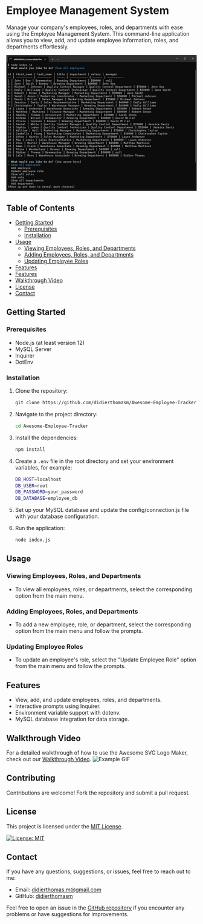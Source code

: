 # Employee Management System

Manage your company's employees, roles, and departments with ease using the Employee Management System. This command-line application allows you to view, add, and update employee information, roles, and departments effortlessly.

![Employee Management System](./assets/employee-tracker-readme.png)

## Table of Contents

- [Getting Started](#getting-started)
    - [Prerequisites](#prerequisites)
    - [Installation](#installation)
- [Usage](#usage)
    - [Viewing Employees, Roles, and Departments](#viewing-employees-roles-and-departments)
    - [Adding Employees, Roles, and Departments](#adding-employees-roles-and-departments)
    - [Updating Employee Roles](#updating-employee-roles)
- [Features](#features)
- [Features](#features)
- [Walkthrough Video](#walkthrough-video)
- [License](#license)
- [Contact](#contact)

## Getting Started

### Prerequisites

- Node.js (at least version 12)
- MySQL Server
- Inquirer
- DotEnv 

### Installation

1. Clone the repository:

   ```bash
   git clone https://github.com/didierthomasm/Awesome-Employee-Tracker.git

2. Navigate to the project directory:

    ```bash
   cd Awesome-Employee-Tracker

3. Install the dependencies:

    ```bash
   npm install
   
4. Create a `.env` file in the root directory and set your environment variables, for example:

    ```bash
    DB_HOST=localhost
    DB_USER=root
    DB_PASSWORD=your_password
    DB_DATABASE=employee_db


5. Set up your MySQL database and update the config/connection.js file with your database configuration.

6. Run the application:

    ```bash
   node index.js

## Usage

### Viewing Employees, Roles, and Departments

- To view all employees, roles, or departments, select the corresponding option from the main menu.

### Adding Employees, Roles, and Departments

- To add a new employee, role, or department, select the corresponding option from the main menu and follow the prompts.

### Updating Employee Roles

- To update an employee's role, select the "Update Employee Role" option from the main menu and follow the prompts.

## Features

- View, add, and update employees, roles, and departments.
- Interactive prompts using Inquirer.
- Environment variable support with dotenv.
- MySQL database integration for data storage.

## Walkthrough Video

For a detailed walkthrough of how to use the Awesome SVG Logo Maker,
check out our [Walkthrough Video](https://drive.google.com/file/d/1o1zvO34JTeGKIm0PVyVLlOFBojJ1Ib0-/view?usp=sharing).
![Example GIF](./assets/video/Employee-Tracker.gif)

## Contributing

Contributions are welcome! Fork the repository and submit a pull request.

## License

This project is licensed under the [MIT License](https://opensource.org/licenses/MIT).

[![License: MIT](https://img.shields.io/badge/License-MIT-blue.svg)](https://opensource.org/licenses/MIT)

## Contact

If you have any questions, suggestions, or issues, feel free to reach out to me:

- Email: didierthomas.m@gmail.com
- GitHub: [didierthomasm](https://github.com/didierthomasm/)

Feel free to open an issue in the [GitHub repository](https://github.com/didierthomasm/Awesome-Employee-Tracker) 
if you encounter any problems or have suggestions for improvements.